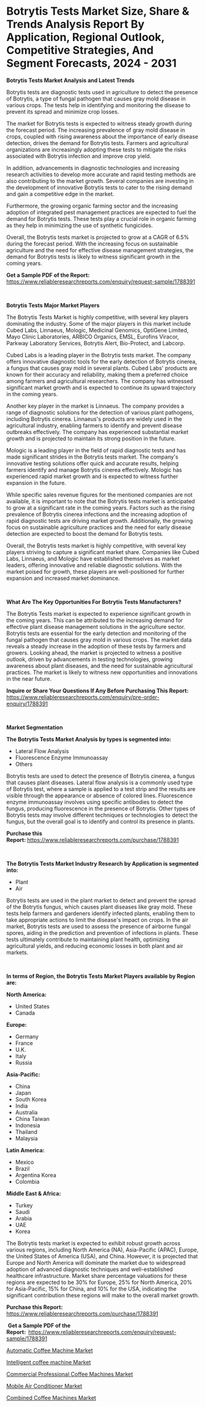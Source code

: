 <p><h1>Botrytis Tests Market Size, Share & Trends Analysis Report By Application, Regional Outlook, Competitive Strategies, And Segment Forecasts, 2024 - 2031</h1></p><p><strong>Botrytis Tests Market Analysis and Latest Trends</strong></p>
<p><p>Botrytis tests are diagnostic tests used in agriculture to detect the presence of Botrytis, a type of fungal pathogen that causes gray mold disease in various crops. The tests help in identifying and monitoring the disease to prevent its spread and minimize crop losses.</p><p>The market for Botrytis tests is expected to witness steady growth during the forecast period. The increasing prevalence of gray mold disease in crops, coupled with rising awareness about the importance of early disease detection, drives the demand for Botrytis tests. Farmers and agricultural organizations are increasingly adopting these tests to mitigate the risks associated with Botrytis infection and improve crop yield.</p><p>In addition, advancements in diagnostic technologies and increasing research activities to develop more accurate and rapid testing methods are also contributing to the market growth. Several companies are investing in the development of innovative Botrytis tests to cater to the rising demand and gain a competitive edge in the market.</p><p>Furthermore, the growing organic farming sector and the increasing adoption of integrated pest management practices are expected to fuel the demand for Botrytis tests. These tests play a crucial role in organic farming as they help in minimizing the use of synthetic fungicides.</p><p>Overall, the Botrytis tests market is projected to grow at a CAGR of 6.5% during the forecast period. With the increasing focus on sustainable agriculture and the need for effective disease management strategies, the demand for Botrytis tests is likely to witness significant growth in the coming years.</p></p>
<p><strong>Get a Sample PDF of the Report:&nbsp;</strong> <a href="https://www.reliableresearchreports.com/enquiry/request-sample/1788391">https://www.reliableresearchreports.com/enquiry/request-sample/1788391</a></p>
<p>&nbsp;</p>
<p><strong>Botrytis Tests Major Market Players</strong></p>
<p><p>The Botrytis Tests Market is highly competitive, with several key players dominating the industry. Some of the major players in this market include Cubed Labs, Linnaeus, Mologic, Medicinal Genomics, OptiGene Limited, Mayo Clinic Laboratories, ARBICO Organics, EMSL, Eurofins Viracor, Parkway Laboratory Services, Botrytis Alert, Bio-Protect, and Labcorp.</p><p>Cubed Labs is a leading player in the Botrytis tests market. The company offers innovative diagnostic tools for the early detection of Botrytis cinerea, a fungus that causes gray mold in several plants. Cubed Labs' products are known for their accuracy and reliability, making them a preferred choice among farmers and agricultural researchers. The company has witnessed significant market growth and is expected to continue its upward trajectory in the coming years.</p><p>Another key player in the market is Linnaeus. The company provides a range of diagnostic solutions for the detection of various plant pathogens, including Botrytis cinerea. Linnaeus's products are widely used in the agricultural industry, enabling farmers to identify and prevent disease outbreaks effectively. The company has experienced substantial market growth and is projected to maintain its strong position in the future.</p><p>Mologic is a leading player in the field of rapid diagnostic tests and has made significant strides in the Botrytis tests market. The company's innovative testing solutions offer quick and accurate results, helping farmers identify and manage Botrytis cinerea effectively. Mologic has experienced rapid market growth and is expected to witness further expansion in the future.</p><p>While specific sales revenue figures for the mentioned companies are not available, it is important to note that the Botrytis tests market is anticipated to grow at a significant rate in the coming years. Factors such as the rising prevalence of Botrytis cinerea infections and the increasing adoption of rapid diagnostic tests are driving market growth. Additionally, the growing focus on sustainable agriculture practices and the need for early disease detection are expected to boost the demand for Botrytis tests.</p><p>Overall, the Botrytis tests market is highly competitive, with several key players striving to capture a significant market share. Companies like Cubed Labs, Linnaeus, and Mologic have established themselves as market leaders, offering innovative and reliable diagnostic solutions. With the market poised for growth, these players are well-positioned for further expansion and increased market dominance.</p></p>
<p>&nbsp;</p>
<p><strong>What Are The Key Opportunities For Botrytis Tests Manufacturers?</strong></p>
<p><p>The Botrytis Tests market is expected to experience significant growth in the coming years. This can be attributed to the increasing demand for effective plant disease management solutions in the agriculture sector. Botrytis tests are essential for the early detection and monitoring of the fungal pathogen that causes gray mold in various crops. The market data reveals a steady increase in the adoption of these tests by farmers and growers. Looking ahead, the market is projected to witness a positive outlook, driven by advancements in testing technologies, growing awareness about plant diseases, and the need for sustainable agricultural practices. The market is likely to witness new opportunities and innovations in the near future.</p></p>
<p><strong>Inquire or Share Your Questions If Any Before Purchasing This Report:</strong> <a href="https://www.reliableresearchreports.com/enquiry/pre-order-enquiry/1788391">https://www.reliableresearchreports.com/enquiry/pre-order-enquiry/1788391</a></p>
<p>&nbsp;</p>
<p><strong>Market Segmentation</strong></p>
<p><strong>The Botrytis Tests Market Analysis by types is segmented into:</strong></p>
<p><ul><li>Lateral Flow Analysis</li><li>Fluorescence Enzyme Immunoassay</li><li>Others</li></ul></p>
<p><p>Botrytis tests are used to detect the presence of Botrytis cinerea, a fungus that causes plant diseases. Lateral flow analysis is a commonly used type of Botrytis test, where a sample is applied to a test strip and the results are visible through the appearance or absence of colored lines. Fluorescence enzyme immunoassay involves using specific antibodies to detect the fungus, producing fluorescence in the presence of Botrytis. Other types of Botrytis tests may involve different techniques or technologies to detect the fungus, but the overall goal is to identify and control its presence in plants.</p></p>
<p><strong>Purchase this Report:&nbsp;</strong><a href="https://www.reliableresearchreports.com/purchase/1788391">https://www.reliableresearchreports.com/purchase/1788391</a></p>
<p>&nbsp;</p>
<p><strong>The Botrytis Tests Market Industry Research by Application is segmented into:</strong></p>
<p><ul><li>Plant</li><li>Air</li></ul></p>
<p><p>Botrytis tests are used in the plant market to detect and prevent the spread of the Botrytis fungus, which causes plant diseases like gray mold. These tests help farmers and gardeners identify infected plants, enabling them to take appropriate actions to limit the disease's impact on crops. In the air market, Botrytis tests are used to assess the presence of airborne fungal spores, aiding in the prediction and prevention of infections in plants. These tests ultimately contribute to maintaining plant health, optimizing agricultural yields, and reducing economic losses in both plant and air markets.</p></p>
<p>&nbsp;</p>
<p><strong>In terms of Region, the Botrytis Tests Market Players available by Region are:</strong></p>
<p>
    <p> <strong> North America: </strong>
        <ul>
            <li>United States</li>
            <li>Canada</li>
        </ul>
        </p> 
    <p> <strong> Europe: </strong>
        <ul>
            <li>Germany</li>
            <li>France</li>
            <li>U.K.</li>
            <li>Italy</li>
            <li>Russia</li>
        </ul>
        </p> 
    <p> <strong> Asia-Pacific: </strong>
        <ul>
            <li>China</li>
            <li>Japan</li>
            <li>South Korea</li>
            <li>India</li>
            <li>Australia</li>
            <li>China Taiwan</li>
            <li>Indonesia</li>
            <li>Thailand</li>
            <li>Malaysia</li>
        </ul>
        </p> 
    <p> <strong> Latin America: </strong>
        <ul>
            <li>Mexico</li>
            <li>Brazil</li>
            <li>Argentina Korea</li>
            <li>Colombia</li>
        </ul>
        </p> 
    <p> <strong> Middle East & Africa: </strong>
        <ul>
            <li>Turkey</li>
            <li>Saudi</li>
            <li>Arabia</li>
            <li>UAE</li>
            <li>Korea</li>
        </ul>
    </p>
    </p>
<p><p>The Botrytis tests market is expected to exhibit robust growth across various regions, including North America (NA), Asia-Pacific (APAC), Europe, the United States of America (USA), and China. However, it is projected that Europe and North America will dominate the market due to widespread adoption of advanced diagnostic techniques and well-established healthcare infrastructure. Market share percentage valuations for these regions are expected to be 30% for Europe, 25% for North America, 20% for Asia-Pacific, 15% for China, and 10% for the USA, indicating the significant contribution these regions will make to the overall market growth.</p></p>
<p><strong>Purchase this Report: </strong><a href="https://www.reliableresearchreports.com/purchase/1788391">https://www.reliableresearchreports.com/purchase/1788391</a></p>
<p>&nbsp;<strong>Get a Sample PDF of the Report:&nbsp;&nbsp;</strong><a href="https://www.reliableresearchreports.com/enquiry/request-sample/1788391">https://www.reliableresearchreports.com/enquiry/request-sample/1788391</a></p>
<p><strong></strong></p>
<p><p><a href="https://medium.com/@dorothybrooks53/automatic-coffee-machine-market-insights-into-market-cagr-market-trends-and-growth-strategies-e2915e82cb61">Automatic Coffee Machine Market</a></p><p><a href="https://medium.com/@dorothybrooks53/intelligent-coffee-machine-market-size-reveals-the-best-marketing-channels-in-global-industry-c75fc142d939">Intelligent coffee machine Market</a></p><p><a href="https://medium.com/@dorothybrooks53/commercial-professional-coffee-machines-nbsp-market-focuses-on-market-share-size-and-projected-09a8d9b778c4">Commercial Professional Coffee Machines Market</a></p><p><a href="https://medium.com/@dorothybrooks53/mobile-air-conditioner-market-research-report-its-history-and-forecast-2024-to-2031-8cc90e2cdeb8">Mobile Air Conditioner Market</a></p><p><a href="https://medium.com/@dorothybrooks53/combined-coffee-machines-market-size-cagr-trends-2024-2030-d137494f2de0">Combined Coffee Machines Market</a></p></p>